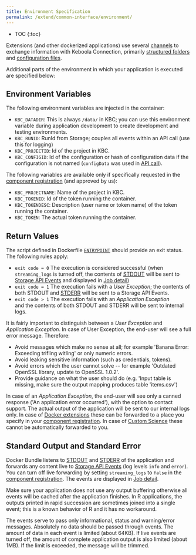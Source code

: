 ```yaml
---
title: Environment Specification
permalink: /extend/common-interface/environment/
---
```


* TOC
{:toc}

Extensions (and other dockerized applications) use several [channels](/extend/common-interface/) to exchange information with Keboola Connection,
primarily [structured folders](/extend/common-interface/) and [configuration files](/extend/common-interface/config-file/).

Additional parts of the environment in which your application is executed are specified below:

## Environment Variables

The following environment variables are injected in the container:

 - `KBC_DATADIR`: This is always `/data/` in KBC; you can use this environment variable during application 
 development to create development and testing environments.
 - `KBC_RUNID`: RunId from Storage; couples all events within an API call (use this for logging)
 - `KBC_PROJECTID`: Id of the project in KBC.
 - `KBC_CONFIGID`: Id of the configuration or hash of configuration data if the configuration 
 is not named (`configData` was used in 
 [API call](http://docs.kebooladocker.apiary.io/#reference/run/create-a-job/create-a-run-job)).
 
 The following variables are available only if specifically requested in the [component registration](/extend/registration/) 
 (and approved by us):
 
 - `KBC_PROJECTNAME`: Name of the project in KBC.
 - `KBC_TOKENID`: Id of the token running the container.
 - `KBC_TOKENDESC`: Description (user name or token name) of the token running the container. 
 - `KBC_TOKEN`: The actual token running the container.  

## Return Values

The script defined in Dockerfile [`ENTRYPOINT`](/extend/docker/tutorial/howto/) should provide an exit status. The
following rules apply:

- `exit code = 0`  The execution is considered successful (when `streaming_logs` is turned off, the contents 
of [STDOUT](https://en.wikipedia.org/wiki/Standard_streams#Standard_output_.28stdout.29) will be sent to 
[Storage API Events](http://docs.keboola.apiary.io/#events) and displayed in 
[Job detail](http://help.keboola.com/management/jobs/))
- `exit code = 1`  The execution fails with a *User Exception*;
the contents of both STDOUT and [STDERR](https://en.wikipedia.org/wiki/Standard_streams#Standard_error_.28stderr.29) 
will be sent to a Storage API Events.
- `exit code > 1`  The execution fails with an *Application Exception*  
and the contents of both STDOUT and STDERR will be sent to internal logs.

It is fairly important to distinguish between a *User Exception* and *Application Exception*. In case of 
User Exception, the end-user will see a full error message. Therefore:

- Avoid messages which make no sense at all; for example 'Banana Error: Exceeding trifling witling' or only numeric errors.
- Avoid leaking sensitive information (such as credentials, tokens).
- Avoid errors which the user cannot solve -- for example 'Outdated OpenSSL library, update to OpenSSL 1.0.2'.
- Provide guidance on what the user should do (e.g. 'Input table is missing, make sure the output mapping produces table 'items.csv')

In case of an *Application Exception*, the end-user will see only a canned response ('An application error occurred'), with
the option to contact support. The actual output of the application will be sent to our internal logs only. In case of 
[Docker extensions](/extend/docker/) these can be forwarded to a place you specify in your
[component registration](/extend/registration/). In case of [Custom Science](/extend/custom-science/) these cannot be 
automatically forwarded to you.

## Standard Output and Standard Error

Docker Bundle listens to [STDOUT](https://en.wikipedia.org/wiki/Standard_streams#Standard_output_.28stdout.29) 
and [STDERR](https://en.wikipedia.org/wiki/Standard_streams#Standard_error_.28stderr.29) 
of the application and forwards any content live to [Storage API Events](http://docs.keboola.apiary.io/#events) 
(log levels `info` and `error`). You can turn off live forwarding by setting `streaming_logs` to `false` in the 
[component registration](/extend/registration/). The events are displayed in 
[Job detail](http://help.keboola.com/management/jobs).

Make sure your application does not use any output buffering otherwise all 
events will be cached after the application finishes. In R applications, the outputs printed in rapid succession
are sometimes joined into a single event; this is a known behavior of R and it has no workaround.

The events serve to pass only informational, status and warning/error messages. Absolutely no data should be 
passed through events. The amount of data in each event is limited (about 64KB). If live events are turned off, the amount
of complete application output is also limited (about 1MB). If the limit is exceeded, the message will be trimmed. 
 